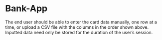 # Bank-App
The end user should be able to enter the card data manually, one row at a time, or upload a CSV file with the columns in the order shown above. Inputted data need only be stored for the duration of the user’s session.
